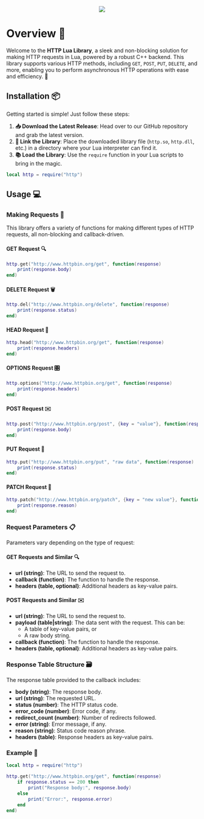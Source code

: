 <p align="center">
  <img src="https://github.com/user-attachments/assets/89664392-1fbe-4b23-a9e1-65b07fa14702"/>
</p>

# Overview 📖

Welcome to the **HTTP Lua Library**, a sleek and non-blocking solution for making HTTP requests in Lua, powered by a robust C++ backend. This library supports various HTTP methods, including `GET`, `POST`, `PUT`, `DELETE`, and more, enabling you to perform asynchronous HTTP operations with ease and efficiency. 🎉

## Installation 📦

Getting started is simple! Just follow these steps:

1. **📥 Download the Latest Release**: Head over to our GitHub repository and grab the latest version.
2. **🔗 Link the Library**: Place the downloaded library file (`http.so`, `http.dll`, etc.) in a directory where your Lua interpreter can find it.
3. **📚 Load the Library**: Use the `require` function in your Lua scripts to bring in the magic.

```lua
local http = require("http")
```

## Usage 💻

### Making Requests 🚀

This library offers a variety of functions for making different types of HTTP requests, all non-blocking and callback-driven.

#### GET Request 🔍

```lua
http.get("http://www.httpbin.org/get", function(response)
    print(response.body)
end)
```

#### DELETE Request 🗑️

```lua
http.del("http://www.httpbin.org/delete", function(response)
    print(response.status)
end)
```

#### HEAD Request 🧾

```lua
http.head("http://www.httpbin.org/get", function(response)
    print(response.headers)
end)
```

#### OPTIONS Request 🎛️

```lua
http.options("http://www.httpbin.org/get", function(response)
    print(response.headers)
end)
```

#### POST Request ✉️

```lua
http.post("http://www.httpbin.org/post", {key = "value"}, function(response)
    print(response.body)
end)
```

#### PUT Request 📝

```lua
http.put("http://www.httpbin.org/put", "raw data", function(response)
    print(response.status)
end)
```

#### PATCH Request 🔧

```lua
http.patch("http://www.httpbin.org/patch", {key = "new value"}, function(response)
    print(response.reason)
end)
```

### Request Parameters 📋

Parameters vary depending on the type of request:

#### GET Requests and Similar 🔍

- **url (string)**: The URL to send the request to.
- **callback (function)**: The function to handle the response.
- **headers (table, optional)**: Additional headers as key-value pairs.

#### POST Requests and Similar ✉️

- **url (string)**: The URL to send the request to.
- **payload (table|string)**: The data sent with the request. This can be:
  - A table of key-value pairs, or
  - A raw body string.
- **callback (function)**: The function to handle the response.
- **headers (table, optional)**: Additional headers as key-value pairs.

### Response Table Structure 🗃️

The response table provided to the callback includes:

- **body (string)**: The response body.
- **url (string)**: The requested URL.
- **status (number)**: The HTTP status code.
- **error_code (number)**: Error code, if any.
- **redirect_count (number)**: Number of redirects followed.
- **error (string)**: Error message, if any.
- **reason (string)**: Status code reason phrase.
- **headers (table)**: Response headers as key-value pairs.

### Example 📘

```lua
local http = require("http")

http.get("http://www.httpbin.org/get", function(response)
    if response.status == 200 then
        print("Response body:", response.body)
    else
        print("Error:", response.error)
    end
end)
```

